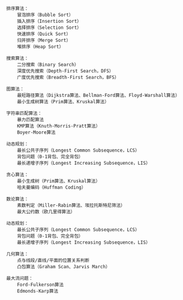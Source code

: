     排序算法：
        冒泡排序（Bubble Sort）
        插入排序（Insertion Sort）
        选择排序（Selection Sort）
        快速排序（Quick Sort）
        归并排序（Merge Sort）
        堆排序（Heap Sort）

    搜索算法：
        二分搜索（Binary Search）
        深度优先搜索（Depth-First Search，DFS）
        广度优先搜索（Breadth-First Search，BFS）

    图算法：
        最短路径算法（Dijkstra算法、Bellman-Ford算法、Floyd-Warshall算法）
        最小生成树算法（Prim算法、Kruskal算法）

    字符串匹配算法：
        暴力匹配算法
        KMP算法（Knuth-Morris-Pratt算法）
        Boyer-Moore算法

    动态规划：
        最长公共子序列（Longest Common Subsequence，LCS）
        背包问题（0-1背包、完全背包）
        最长递增子序列（Longest Increasing Subsequence，LIS）

    贪心算法：
        最小生成树（Prim算法、Kruskal算法）
        哈夫曼编码（Huffman Coding）

    数论算法：
        素数判定（Miller-Rabin算法、埃拉托斯特尼筛法）
        最大公约数（欧几里得算法）

    动态规划：
        最长公共子序列（Longest Common Subsequence，LCS）
        背包问题（0-1背包、完全背包）
        最长递增子序列（Longest Increasing Subsequence，LIS）

    几何算法：
        点与线段/直线/平面的位置关系判断
        凸包算法（Graham Scan、Jarvis March）

    最大流问题：
        Ford-Fulkerson算法
        Edmonds-Karp算法
